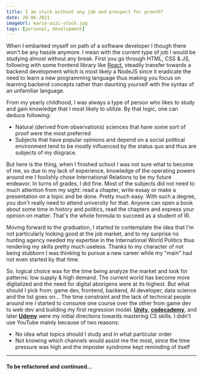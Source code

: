 ```yaml
---
title: I am stuck without any job and prospect for growth?
date: 26-06-2021
imageUrl: mario-azzi-stuck.jpg
tags: [personal, development]
---
```


When I embarked myself on path of a software developer I though there won't be any hassle anymore. I mean with the current type of job I would be studying almost without any break. First you go through HTML, CSS & JS, following with some frontend library like [React](https://reactjs.org/), steadily transfer towards a backend development which is most likely a NodeJS since it eradicate the need to learn a new programming language thus making you focus on learning backend concepts rather than daunting yourself with the syntax of an unfamiliar language.

From my yearly childhood, I was always a type of person who likes to study and gain knowledge that I most likely to utilize. By that logic, one can deduce following:

- Natural (derived from observations) sciences that have some sort of proof were the most preferred
- Subjects that have popular opinions and depend on a social political environment tend to be mostly influenced by the status quo and thus are subjects of my disgrace.

But here is the thing, when I finished school I was not sure what to become of me, so due to my lack of experience, knowledge of the operating powers around me I foolishly chose International Relations to be my future endeavor. In turns of grades, I did fine. Most of the subjects did not need to much attention from my sight: read a chapter, write essay or make a presentation on a topic and be done. Pretty much easy. With such a degree, you don't really need to attend university for that. Anyone can open a book about some time in history and politics, read the chapters and express your opinion on matter. That's the whole formula to succeed as a student of IR.

Moving forward to the graduation, I started to contemplate the idea that I'm not particularly looking good at the job market, and to my surprise no hunting agency needed my expertise in the International World Politics thus rendering my skills pretty much useless. Thanks to my character of not being stubborn I was thinking to pursue a new career while my "main" had not even started by that time.

So, logical choice was for the time being analyze the market and look for patterns: low supply & high demand. The current world has become more digitalized and the need for digital aborigens were at its highest. But what should I pick from: game dev, frontend, backend, AI developer, data science and the list goes on... The time constraint and the lack of technical people around me I started to consume one course over the other from game dev to web dev and building my first regression model. **[Unity](https://unity.com/)**, **[codecademy](https://www.codecademy.com/)**, and later **[Udemy](https://www.udemy.com/)** were my initial directions towards mastering CS skills. I didn't use YouTube mainly because of two reasons:

- No idea what topics should I study and in what particular order
- Not knowing which channels would assist me the most, since the time pressure was high and the imposter syndrome kept reminding of itself

---

#### To be refactored and continued...
